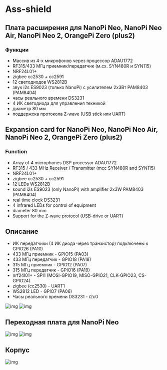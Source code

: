 # Ass-shield
## Плата расширения для NanoPi Neo, NanoPi Neo Air, NanoPi Neo 2, OrangePi Zero (plus2)
### Функции
- Массив из 4-х микрофонов через процессор ADAU1772
- RF315/433 МГц приемник/передатчик (м.cx. SYN480R и SYN115)
- NRF24L01+
- zigbee cc2530 + cc2591
- 12 светодиодов WS2812B
- звук i2s ES9023 (только NanoPi) c усилителем 2х3Вт PAM8403 (PAM8404)
- часы реального времени DS3231
- 4 ИК светодиода для управления техникой
- диаметр 80 мм
- поддержска протокола Z-wave (USB stick или UART)
## Expansion card for NanoPi Neo, NanoPi Neo Air, NanoPi Neo 2, OrangePi Zero (plus2)
### Function
- Array of 4 microphones DSP processor ADAU1772
- RF315 / 433 MHz Receiver / Transmitter (mcc SYN480R and SYN115)
- NRF24L01+
- zigbee cc2530 + cc2591
- 12 LEDs WS2812B
- sound i2s ES9023 (only NanoPi) with amplifier 2x3W PAM8403 (PAM8404)
- real time clock DS3231
- 4 infrared LEDs for control of equipment
- diameter 80 mm
- Support for the Z-wave protocol (USB-drive or UART)
## Описание
- ИК передатчики (4 ИК диода через транзистор) подключены к GPIO26 (PA10)
- 433 МГц приемник - GPIO15 (PA03)
- 433 МГц передатчик - GPIO18 (PA18)
- 315 МГц приемник - GPIO12 (PA07)
- 315 МГц передатчик - GPIO16 (PA19)
- nrf24l01+ - SPI1 (MOSI-GPIO19, MISO-GPIO21, CLK-GPIO23, CS-GPIO24)
- zigbee (cc2530) - UART1
- WS2812 LED - GPIO7 (PA06)
- Часы реального времени DS3231 - i2c0


![img](https://github.com/immortalserg/Ass-shield/blob/master/Ass_shield.png?raw=true)
![img](https://github.com/immortalserg/Ass-shield/blob/master/Ass_shield_top.png?raw=true)

## Переходная плата для NanoPi Neo
![img](https://github.com/immortalserg/Ass-shield/blob/master/NanoPi_top.png?raw=true)
![img](https://github.com/immortalserg/Ass-shield/blob/master/NanoPi_bot.png?raw=true)

## Корпус
![img](https://github.com/immortalserg/Ass-shield/blob/master/209.png?raw=true)
